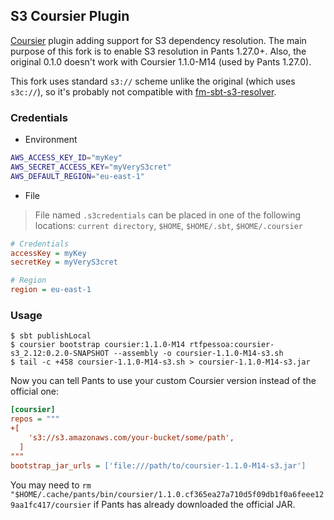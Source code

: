 ## S3 Coursier Plugin

[Coursier](https://github.com/alexarchambault/coursier) plugin adding support for S3 dependency resolution. The main purpose of this fork is to enable S3 resolution in Pants 1.27.0+. Also, the original 0.1.0 doesn't work with Coursier 1.1.0-M14 (used by Pants 1.27.0).

This fork uses standard `s3://` scheme unlike the original (which uses `s3c://`), so it's probably not compatible with [fm-sbt-s3-resolver](https://github.com/frugalmechanic/fm-sbt-s3-resolver).

### Credentials

* Environment

```sh
AWS_ACCESS_KEY_ID="myKey"
AWS_SECRET_ACCESS_KEY="myVeryS3cret"
AWS_DEFAULT_REGION="eu-east-1"
```

* File

> File named `.s3credentials` can be placed in one of the following locations: `current directory`, `$HOME`, `$HOME/.sbt`, `$HOME/.coursier`

```ini
# Credentials
accessKey = myKey
secretKey = myVeryS3cret

# Region
region = eu-east-1
```

### Usage

```shell
$ sbt publishLocal
$ coursier bootstrap coursier:1.1.0-M14 rtfpessoa:coursier-s3_2.12:0.2.0-SNAPSHOT --assembly -o coursier-1.1.0-M14-s3.sh
$ tail -c +458 coursier-1.1.0-M14-s3.sh > coursier-1.1.0-M14-s3.jar
```

Now you can tell Pants to use your custom Coursier version instead of the official one:

```ini
[coursier]
repos = """
+[
    's3://s3.amazonaws.com/your-bucket/some/path',
  ]
"""
bootstrap_jar_urls = ['file:///path/to/coursier-1.1.0-M14-s3.jar']
```

You may need to `rm "$HOME/.cache/pants/bin/coursier/1.1.0.cf365ea27a710d5f09db1f0a6feee129aa1fc417/coursier` if Pants has already downloaded the official JAR.
